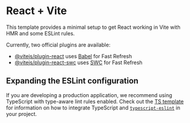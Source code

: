 # React + Vite

This template provides a minimal setup to get React working in Vite with HMR and some ESLint rules.

Currently, two official plugins are available:

- [@vitejs/plugin-react](https://github.com/vitejs/vite-plugin-react/blob/main/packages/plugin-react) uses [Babel](https://babeljs.io/) for Fast Refresh
- [@vitejs/plugin-react-swc](https://github.com/vitejs/vite-plugin-react/blob/main/packages/plugin-react-swc) uses [SWC](https://swc.rs/) for Fast Refresh

## Expanding the ESLint configuration

If you are developing a production application, we recommend using TypeScript with type-aware lint rules enabled. Check out the [TS template](https://github.com/vitejs/vite/tree/main/packages/create-vite/template-react-ts) for information on how to integrate TypeScript and [`typescript-eslint`](https://typescript-eslint.io) in your project.






<!-- my-react-app/
│── public/                  # Static files (index.html, favicon, images)
│
│── src/                     # Application source code
│   ├── assets/              # Static assets (images, fonts, icons, etc.)
│   ├── components/          # Reusable UI components
│   │   ├── common/          # Shared components (Button, Modal, Input, etc.)
│   │   └── layout/          # Layout-specific components (Header, Sidebar, Footer)
│   ├── features/            # Feature-based folders (modular structure)
│   │   ├── auth/            # Authentication-related components, hooks, services
│   │   ├── dashboard/       # Dashboard pages & logic
│   │   └── profile/         # User profile pages
│   ├── hooks/               # Custom React hooks
│   ├── pages/               # Route-based pages (if not grouped by feature)
│   ├── routes/              # Centralized app routes config
│   ├── services/            # API calls, external services (Axios, Firebase, etc.)
│   ├── store/               # State management (Redux, Zustand, Context API, etc.)
│   ├── styles/              # Global styles, Tailwind config, SCSS variables
│   ├── utils/               # Helper functions (formatters, validators, etc.)
│   ├── App.js               # Root component
│   ├── main.js / index.js   # Entry point
│   └── vite-env.d.ts        # (if using Vite + TypeScript)
│
│── .env                     # Environment variables
│── .gitignore
│── package.json
│── tailwind.config.js       # (if using Tailwind)
│── vite.config.js / webpack.config.js
│── README.md -->

